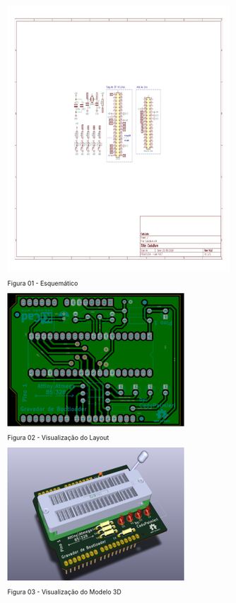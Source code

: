 
<img alt="Esquematico" src="./esquema1.jpg"  width="900" height="600">

Figura 01 - Esquemático

<img alt="Layout" src="./layout1.png"  width="400" height="300">

Figura 02 - Visualização do Layout

<img alt="Modelo 3D" src="./3d.png"  width="400" height="300">

Figura 03 - Visualização do Modelo 3D
